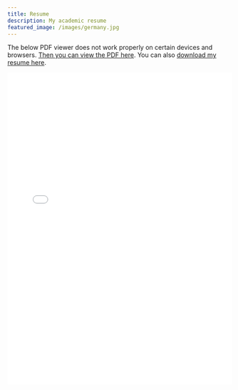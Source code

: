 ```yaml
---
title: Resume
description: My academic resume
featured_image: /images/germany.jpg
---
```


The below PDF viewer does not work properly on certain devices and browsers. <a href="https://www.jesperbojeryd.se/misc/Resume-Jesper-Bojeryd.pdf" target="_blank">Then you can view the PDF here</a>. You can also <a href="https://github.com/bojeryd91/bojeryd91.github.io/raw/main/misc/Resume-Jesper-Bojeryd.pdf" download>download my resume here</a>.
<p align="center">
    <iframe src="./misc/Resume-Jesper-Bojeryd.pdf#toolbar=0&navpanes=0&scrollbar=0#zoom=40" width="100%" height="700px" frameborder="0" webkitallowfullscreen mozallowfullscreen allowfullscreen><p>This browser does not support PDFs. Please download the PDF to view it: <a href="../misc/Resume-Jesper-Bojeryd.pdf">Download PDF</a>.</p>
</iframe>
</p>
